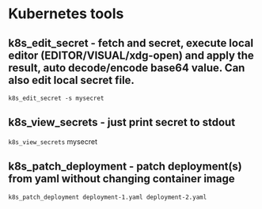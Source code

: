 # Kubernetes tools

## k8s_edit_secret - fetch and secret, execute local editor (EDITOR/VISUAL/xdg-open) and apply the result, auto decode/encode base64 value. Can also edit local secret file.

`k8s_edit_secret -s mysecret`

## k8s_view_secrets - just print secret to stdout

`k8s_view_secrets` mysecret

## k8s_patch_deployment - patch deployment(s) from yaml without changing container image

`k8s_patch_deployment deployment-1.yaml deployment-2.yaml`

